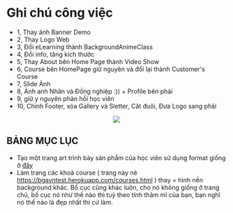 # Ghi chú công việc

* 1, Thay ảnh Banner Demo
* 2, Thay Logo Web
* 3, Đổi eLearning thành BackgroundAnimeClass
* 4, Đổi info, tăng kích thước
* 5, Thay About bên Home Page thành Video Show
* 6, Course bên HomePage giữ nguyên và đổi lại thành Customer's Course
* 7, Slide Ảnh
* 8, Ảnh anh Nhân và Đồng nghiệp :)) + Profile bên phải
* 9, giữ y nguyên phản hồi học viên
* 10, Chỉnh Footer, xóa Gallery và Sletter, Căt đuôi, Đưa Logo sang phải

<p align="center">
  <a href="https://bgavntest.herokuapp.com/index.html" title="BGA" style="border: none;">
    <img src="https://i.imgur.com/red5QDf.png">
  </a>
</p>


## BẢNG MỤC LỤC
* Tạo một trang art trình bày sản phẩm của học viên sử dụng format giống ở [đây](https://www.artsoupworkshop.com/portfolio.html)
* Làm trang các khoá course ( trang này nè https://bgavntest.herokuapp.com/courses.html ) thay = hình nền background khác. Bố cục cũng khác luôn, cho nó không giống ở trang chủ, bố cục nó như thế nào thì tuỳ theo tính thảm mĩ của bạn, bạn nghĩ nó thế nào là đẹp nhất thì cứ làm.
